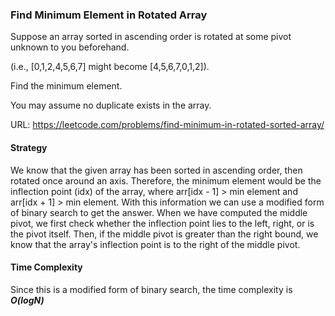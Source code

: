 ### Find Minimum Element in Rotated Array

Suppose an array sorted in ascending order is rotated at some pivot unknown to you beforehand.

(i.e.,  [0,1,2,4,5,6,7] might become  [4,5,6,7,0,1,2]).

Find the minimum element.

You may assume no duplicate exists in the array.

URL: https://leetcode.com/problems/find-minimum-in-rotated-sorted-array/

#### Strategy
We know that the given array has been sorted in ascending order, then rotated once around an axis. Therefore, the minimum element would be the inflection point (idx) of the array, where arr[idx - 1] > min element and arr[idx + 1] > min element. With this information we can use a modified form of binary search to get the answer. When we have computed the middle pivot, we first check whether the inflection point lies to the left, right, or is the pivot itself. Then, if the middle pivot is greater than the right bound, we know that the array's inflection point is to the right of the middle pivot. 


#### Time Complexity
Since this is a modified form of binary search, the time complexity is ***O(logN)***